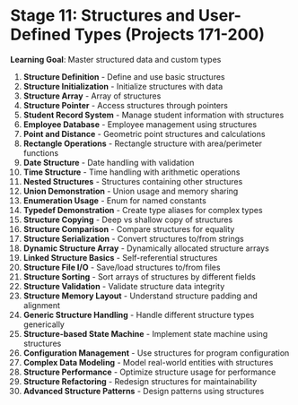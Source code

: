 # Stage 11: Structures and User-Defined Types (Projects 171-200)

**Learning Goal**: Master structured data and custom types

1. **Structure Definition** - Define and use basic structures
2. **Structure Initialization** - Initialize structures with data
3. **Structure Array** - Array of structures
4. **Structure Pointer** - Access structures through pointers
5. **Student Record System** - Manage student information with structures
6. **Employee Database** - Employee management using structures
7. **Point and Distance** - Geometric point structures and calculations
8. **Rectangle Operations** - Rectangle structure with area/perimeter functions
9. **Date Structure** - Date handling with validation
10. **Time Structure** - Time handling with arithmetic operations
11. **Nested Structures** - Structures containing other structures
12. **Union Demonstration** - Union usage and memory sharing
13. **Enumeration Usage** - Enum for named constants
14. **Typedef Demonstration** - Create type aliases for complex types
15. **Structure Copying** - Deep vs shallow copy of structures
16. **Structure Comparison** - Compare structures for equality
17. **Structure Serialization** - Convert structures to/from strings
18. **Dynamic Structure Array** - Dynamically allocated structure arrays
19. **Linked Structure Basics** - Self-referential structures
20. **Structure File I/O** - Save/load structures to/from files
21. **Structure Sorting** - Sort arrays of structures by different fields
22. **Structure Validation** - Validate structure data integrity
23. **Structure Memory Layout** - Understand structure padding and alignment
24. **Generic Structure Handling** - Handle different structure types generically
25. **Structure-based State Machine** - Implement state machine using structures
26. **Configuration Management** - Use structures for program configuration
27. **Complex Data Modeling** - Model real-world entities with structures
28. **Structure Performance** - Optimize structure usage for performance
29. **Structure Refactoring** - Redesign structures for maintainability
30. **Advanced Structure Patterns** - Design patterns using structures
